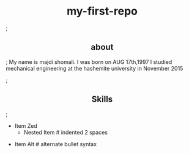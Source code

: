<h1 align="center">my-first-repo</h1>;

<h2 align="center">about</h2>;
<p"align="left"> My name is majdi shomali. I was born on AUG 17th,1997
 I studied mechanical engineering at the hashemite university in November 2015 </p>;
<h2 align="center">Skills</h2>;

- Item Zed
  - Nested Item # indented 2 spaces
* Item Alt      # alternate bullet syntax
